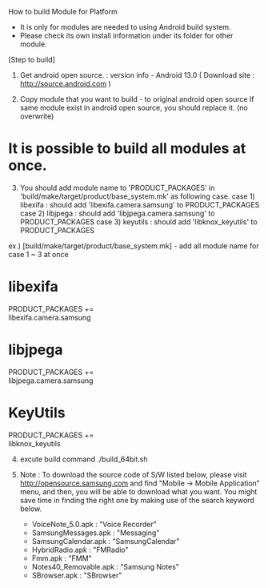 How to build Module for Platform
- It is only for modules are needed to using Android build system.
- Please check its own install information under its folder for other module.

[Step to build]
1. Get android open source.
    : version info - Android 13.0
    ( Download site : http://source.android.com )

2. Copy module that you want to build - to original android open source
   If same module exist in android open source, you should replace it. (no overwrite)
   
  # It is possible to build all modules at once.
  
3. You should add module name to 'PRODUCT_PACKAGES' in 'build/make/target/product/base_system.mk' as following case.
	case 1) libexifa : should add 'libexifa.camera.samsung' to PRODUCT_PACKAGES
	case 2) libjpega : should add 'libjpega.camera.samsung' to PRODUCT_PACKAGES
	case 3) keyutils : should add 'libknox_keyutils' to PRODUCT_PACKAGES
	

ex.) [build/make/target/product/base_system.mk] - add all module name for case 1 ~ 3 at once
    
# libexifa
PRODUCT_PACKAGES += \
    libexifa.camera.samsung
    
# libjpega
PRODUCT_PACKAGES += \
    libjpega.camera.samsung
    
# KeyUtils
PRODUCT_PACKAGES += \
    libknox_keyutils
   
4. excute build command
   ./build_64bit.sh

5. Note : 
   To download the source code of S/W listed below, please visit http://opensource.samsung.com and find "Mobile -> Mobile Application" menu, 
   and then, you will be able to download what you want. 
   You might save time in finding the right one by making use of the search keyword below. 
	- VoiceNote_5.0.apk : "Voice Recorder"
	- SamsungMessages.apk : "Messaging"
	- SamsungCalendar.apk : "SamsungCalendar"
	- HybridRadio.apk : "FMRadio"
	- Fmm.apk : "FMM"
	- Notes40_Removable.apk : "Samsung Notes"
	- SBrowser.apk : "SBrowser"

